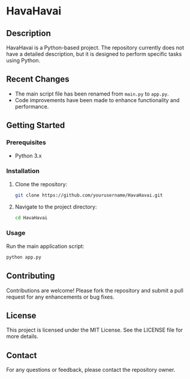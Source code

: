 # HavaHavai

## Description
HavaHavai is a Python-based project. The repository currently does not have a detailed description, but it is designed to perform specific tasks using Python.

## Recent Changes
- The main script file has been renamed from `main.py` to `app.py`.
- Code improvements have been made to enhance functionality and performance.

## Getting Started

### Prerequisites
- Python 3.x

### Installation
1. Clone the repository:
   ```bash
   git clone https://github.com/yourusername/HavaHavai.git
   ```
2. Navigate to the project directory:
   ```bash
   cd HavaHavai
   ```

### Usage
Run the main application script:
```bash
python app.py
```

## Contributing
Contributions are welcome! Please fork the repository and submit a pull request for any enhancements or bug fixes.

## License
This project is licensed under the MIT License. See the LICENSE file for more details.

## Contact
For any questions or feedback, please contact the repository owner.